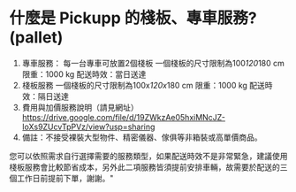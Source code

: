 # 什麼是 Pickupp 的棧板、專車服務?(pallet)

1. 專車服務： 每一台專車可放置2個棧板 一個棧板的尺寸限制為10&#x30;_&#x31;2&#x30;_&#x31;80 cm 限重：1000 kg 配送時效：當日送達
2. 棧板服務 一個棧板的尺寸限制為100&#x78;_&#x31;20&#x78;_&#x31;80 cm 限重：1000 kg 配送時效：隔日送達
3. 費用與加價服務說明（請見網址）https://drive.google.com/file/d/19ZWkzAe05hxiMNcJZ-loXs9ZUcvTpPVz/view?usp=sharing
4. 備註：不接受裸裝大型物件、精密儀器、傢俱等非箱裝或高單價商品。

您可以依照需求自行選擇需要的服務類型，如果配送時效不是非常緊急，建議使用棧板服務會比較節省成本，另外此二項服務皆須提前安排車輛，故需要於配送的三個工作日前提前下單，謝謝。"
